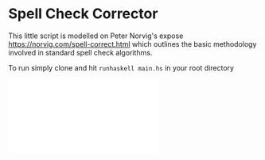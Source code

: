 # Spell Check Corrector

This little script is modelled on Peter Norvig's expose https://norvig.com/spell-correct.html which outlines the basic methodology involved in standard spell check algorithms. 


To run simply clone and hit `runhaskell main.hs` in your root directory

![Example Pic](p3745635.html)